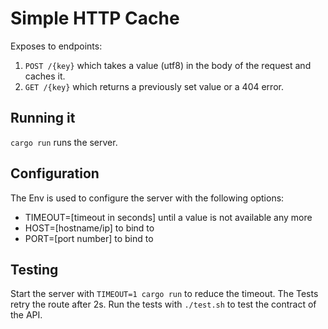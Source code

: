 # Simple HTTP Cache

Exposes to endpoints:

1. `POST /{key}` which takes a value (utf8) in the body of the request and caches it.
1. `GET /{key}` which returns a previously set value or a 404 error.

## Running it

`cargo run` runs the server.

## Configuration

The Env is used to configure the server with the following options:

- TIMEOUT=[timeout in seconds] until a value is not available any more
- HOST=[hostname/ip] to bind to
- PORT=[port number] to bind to

## Testing

Start the server with `TIMEOUT=1 cargo run` to reduce the timeout. The Tests retry the route after 2s.
Run the tests with `./test.sh` to test the contract of the API.
